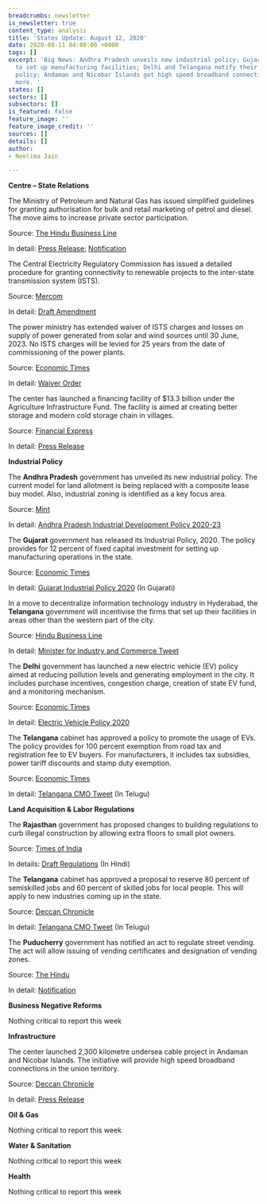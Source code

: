 ```yaml
---
breadcrumbs: newsletter
is_newsletter: true
content_type: analysis
title: 'States Update: August 12, 2020'
date: 2020-08-11 04:00:00 +0000
tags: []
excerpt: 'Big News: Andhra Pradesh unveils new industrial policy; Gujarat offers incentives
  to set up manufacturing facilities; Delhi and Telangana notify their electric vehicle
  policy; Andaman and Nicobar Islands get high speed broadband connectivity;  and
  more. '
states: []
sectors: []
subsectors: []
is_featured: false
feature_image: ''
feature_image_credit: ''
sources: []
details: []
author:
- Neelima Jain

---
```

**Centre – State Relations**

The Ministry of Petroleum and Natural Gas has issued simplified guidelines for granting authorisation for bulk and retail marketing of petrol and diesel. The move aims to increase private sector participation.

Source: [The Hindu Business Line](https://www.thehindubusinessline.com/economy/petroleum-ministry-simplifies-norms-for-bulk-petrol-diesel-sale/article32266682.ece)

In detail: [Press Release](https://pib.nic.in/PressReleasePage.aspx?PRID=1643283); [Notification](http://petroleum.nic.in/sites/default/files/Control%20Order.pdf)

The Central Electricity Regulatory Commission has issued a detailed procedure for granting connectivity to renewable projects to the inter-state transmission system (ISTS).

Source: [Mercom](https://mercomindia.com/cerc-blueprint-ists-renewable-projects/)

In detail: [Draft Amendment](http://www.cercind.gov.in/2020/draft_reg/Draft%20RE%20Connectivity%20Procedure.pdf)

The power ministry has extended waiver of ISTS charges and losses on supply of power generated from solar and wind sources until 30 June, 2023. No ISTS charges will be levied for 25 years from the date of commissioning of the power plants.

Source: [Economic Times](https://energy.economictimes.indiatimes.com/news/renewable/govt-grants-ists-waiver-extension-for-solar-wind-projects-until-june-2023/77390466)

In detail: [Waiver Order](https://powermin.nic.in/sites/default/files/webform/notices/Letter_dtd_5Aug_2020_reg_Waiver_of_ISTS_charges_and_losses.pdf)

The center has launched a financing facility of $13.3 billion under the Agriculture Infrastructure Fund. The facility is aimed at creating better storage and modern cold storage chain in villages.

Source: [Financial Express](http://financialexpress.com/economy/pm-modi-launches-financing-facility-of-rs-1-lakh-crore-under-agriculture-infrastructure-fund/2049574/)

In detail: [Press Release](https://pib.gov.in/PressReleasePage.aspx?PRID=1644529)

**Industrial Policy**

The **Andhra Pradesh** government has unveiled its new industrial policy. The current model for land allotment is being replaced with a composite lease buy model. Also, industrial zoning is identified as a key focus area.

Source: [Mint](https://www.livemint.com/news/india/andhra-govt-unveils-new-industrial-policy-identifies-10-thrust-areas-11597045676550.html)

In detail: [Andhra Pradesh Industrial Development Policy 2020-23](https://www.sakshi.com/sites/default/files/article_images/2020/08/10/ap_industrial_policy_brochure_01_final.pdf)

The **Gujarat** government has released its Industrial Policy, 2020. The policy provides for 12 percent of fixed capital investment for setting up manufacturing operations in the state.

Source: [Economic Times](https://economictimes.indiatimes.com/news/economy/policy/gujarat-announces-industrial-policy-2020-cm-vijay-rupani-says-it-will-make-the-state-atmanirbhar/articleshow/77410785.cms)

In detail: [Gujarat Industrial Policy 2020](https://www.scribd.com/document/471685126/Press-Note-Industrial-Policy-07082020-Gujarati) (In Gujarati)

In a move to decentralize information technology industry in Hyderabad, the **Telangana** government will incentivise the firms that set up their facilities in areas other than the western part of the city.

Source: [Hindu Business Line](https://www.thehindubusinessline.com/info-tech/telangana-launches-grid-policy-for-it-industry-development/article32283841.ece)

In detail: [Minister for Industry and Commerce Tweet](https://twitter.com/KTRTRS/status/1291088586196975617)

The **Delhi** government has launched a new electric vehicle (EV) policy aimed at reducing pollution levels and generating employment in the city. It includes purchase incentives, congestion charge, creation of state EV fund, and a monitoring mechanism.

Source: [Economic Times](https://auto.economictimes.indiatimes.com/news/industry/kejriwal-launches-delhi-electric-vehicle-policy-says-it-will-boost-economy/77410709)

In detail: [Electric Vehicle Policy 2020](https://transport.delhi.gov.in/sites/default/files/All-PDF/Delhi_Electric_Vehicles_Policy_2020.pdf)

The **Telangana** cabinet has approved a policy to promote the usage of EVs. The policy provides for 100 percent exemption from road tax and registration fee to EV buyers. For manufacturers, it includes tax subsidies, power tariff discounts and stamp duty exemption.

Source: [Economic Times](https://auto.economictimes.indiatimes.com/news/industry/telangana-govt-exempts-evs-from-road-tax-registration-fees-under-new-policy/77390154)

In detail: [Telangana CMO Tweet](https://twitter.com/TelanganaCMO/status/1291065945075494914?s=20) (In Telugu)

**Land Acquisition & Labor Regulations**

The **Rajasthan** government has proposed changes to building regulations to curb illegal construction by allowing extra floors to small plot owners.

Source: [Times of India](https://timesofindia.indiatimes.com/city/jaipur/extra-floors-and-smaller-farm-houses-to-boost-govt-revenue/articleshow/77402764.cms)

In details: [Draft Regulations](https://urban.rajasthan.gov.in/content/dam/raj/udh/udh%20department/pdf/News/PROPOSED%20RAJASTHAN%20URBAN%20AREAS%20BUILDING%20BYELAWS-2020%20%20Draft-VIII_28-07-2020_.pdf) (In Hindi)

The **Telangana** cabinet has approved a proposal to reserve 80 percent of semiskilled jobs and 60 percent of skilled jobs for local people. This will apply to new industries coming up in the state.

Source: [Deccan Chronicle](https://www.deccanchronicle.com/nation/current-affairs/060820/telangana-decides-to-reserve-majority-of-new-jobs-for-local-workers.html)

In detail: [Telangana CMO Tweet](https://twitter.com/TelanganaCMO/status/1291059509700382720?s=20) (In Telugu)

The **Puducherry** government has notified an act to regulate street vending. The act will allow issuing of vending certificates and designation of vending zones.

Source: [The Hindu](https://www.thehindu.com/news/cities/puducherry/puducherry-govt-notifies-act-to-regulate-street-vending/article32257673.ece)

In detail: [Notification](https://lad.py.gov.in/sites/default/files/go-ms-12.pdf)

**Business Negative Reforms**

Nothing critical to report this week

**Infrastructure**

The center launched 2,300 kilometre undersea cable project in Andaman and Nicobar Islands. The initiative will provide high speed broadband connections in the union territory.

Source: [Deccan Chronicle](https://www.deccanchronicle.com/business/in-other-news/100820/pm-launches-2300-km-undersea-cable-project-to-boost-andamans-internet.html)

In detail: [Press Release](https://pib.gov.in/PressReleasePage.aspx?PRID=1644067)

**Oil & Gas**

Nothing critical to report this week

**Water & Sanitation**

Nothing critical to report this week

**Health**

Nothing critical to report this week
